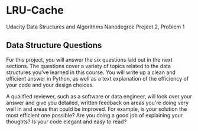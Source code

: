 # LRU-Cache
Udacity Data Structures and Algorithms Nanodegree Project 2, Problem 1

## Data Structure Questions
For this project, you will answer the six questions laid out in the next sections. The questions cover a variety of topics related to the data structures you've learned in this course. You will write up a clean and efficient answer in Python, as well as a text explanation of the efficiency of your code and your design choices.

A qualified reviewer, such as a software or data engineer, will look over your answer and give you detailed, written feedback on areas you're doing very well in and areas that could be improved. For example, is your solution the most efficient one possible? Are you doing a good job of explaining your thoughts? Is your code elegant and easy to read?
